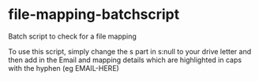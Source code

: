 # file-mapping-batchscript
Batch script to check for a file mapping

To use this script, simply change the s part in s:null to your drive letter and then add in the Email and mapping details which are highlighted in caps with the hyphen (eg EMAIL-HERE)
